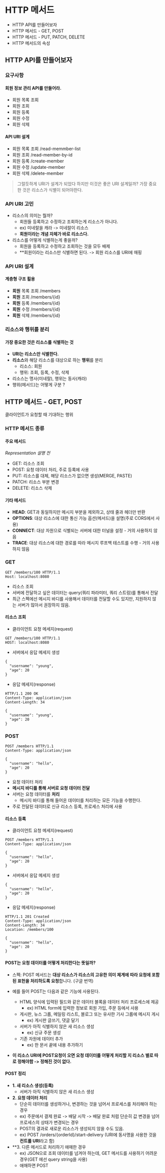 # HTTP 메서드
- HTTP API를 만들어보자
- HTTP 메서드 - GET, POST
- HTTP 메서드 - PUT, PATCH, DELETE
- HTTP 메서드의 속성

## HTTP API를 만들어보자

### 요구사항

#### 회원 정보 관리 API를 만들어라.
- 회원 목록 조회
- 회원 조회
- 회원 등록
- 회원 수정
- 회원 삭제

#### API URI 설계
- 회원 목록 조회 /read-memmber-list
- 회원 조회 /read-member-by-id
- 회원 등록 /create-member
- 회원 수정 /update-member
- 회원 삭제 /delete-member

> 그럴듯하게 URI가 설계가 되었다 하지만 이것은 좋은 URI 설계일까?
가장 중요한 것은 리소스가 식별이 되어야한다.

### API URI 고민

- 리소스의 의미는 뭘까?
  - 회원들 등록하고 수정하고 조회하는게 리소스가 아니다.
  - ex) 미네랄을 캐라 -> 미네랄이 리소스
  - **회원이라는 개념 자체가 바로 리소스다.**
- 리소스를 어떻게 식별하는게 좋을까?
  - 회원을 등록하고 수정하고 조회하는 것을 모두 배제
  - **회원이라는 리소스만 식별하면 된다. -> 회원 리소스를 URI에 매핑

### API URI 설계
#### 계층형 구조 횔용
- **회원** 목록 조회 /members
- **회원** 조회 /members/{id}
- **회원** 등록 /members/{id}
- **회원** 수정 /members/{id}
- **회원** 삭제 /members/{id}

### 리소스와 행위를 분리

#### 가장 중요한 것은 리소스를 식별하는 것
- **URI는 리소스만 식별한다.**
- **리소스**와 해당 리소스를 대상으로 하는 **행위**를 분리
  - 리소스: 회원
  - 행위: 조회, 등록, 수정, 삭제
- 리소스는 명사(미네랄), 행위는 동사(캐라)
- 행위(메서드)는 어떻게 구분 ?

## HTTP 메서드 - GET, POST

 클라이언트가 요청할 때 기대하는 행위

### HTTP 메서드 종류
#### 주요 메서드
*Representation 설명 전*
- GET: 리소스 조회
- POST: 요청 데이터 처리, 주로 등록에 사용
- PUT: 리소스를 대체, 해당 리소스가 없으면 생성(MERGE, PASTE)
- PATCH: 리소스 부분 변경
- DELETE: 리소스 삭제

#### 기타 메서드
- **HEAD**: GET과 동일하지만 메시지 부분을 제외하고, 상태 줄과 헤더만 반환
- **OPTIONS**: 대상 리소스에 대한 통신 가능 옵션(메서드)을 설명(주로 CORS에서 사용)
- **CONNECT**: 대상 자원으로 식별되는 서버에 대한 터널을 설정 - 거의 사용하지 않음
- **TRACE**: 대상 리소스에 대한 경로를 따라 메시지 루프백 테스트를 수행 - 거의 사용하지 않음

### GET
```
GET /members/100 HTTP/1.1
Host: localhost:8080

```
- 리소스 조회
- 서버에 전달하고 싶은 데이터는 query(쿼리 파라미터, 쿼리 스트링)를 통해서 전달
- 최근 스펙에선 메시지 바디를 사용해서 데이터를 전달할 수도 있지만, 지원하지 않는 서버가 많아서 권장하지 않음.

#### 리소스 조회

- 클라이언트 요청 메세지(request)
```
GET /members/100 HTTP/1.1
HOST: localhost:8080

```

- 서버에서 응답 메세지 생성
```
{
  "username": "young",
  "age": 20
}
```

- 응답 메세지(response)
```
HTTP/1.1 200 OK
Content-Type: application/json
Content-Length: 34

{
  "username": "young",
  "age": 20
}
```

### POST
```
POST /members HTTP/1.1
Content-Type: application/json

{
  "username": "hello",
  "age": 20
}
```
- 요청 데이터 처리
- **메시지 바디를 통해 서버로 요청 데이터 전달**
- 서버는 요청 데이터를 **처리**
  - 메시지 바디를 통해 들어온 데이터를 처리하는 모든 기능을 수행한다.
- 주로 전달된 데이터로 신규 리소스 등록, 프로세스 처리에 사용

#### 리소스 등록

- 클라이언트 요청 메세지(request)
```
POST /members HTTP/1.1
Content-Type: application/json

{
  "username": "hello",
  "age": 20
}
```

- 서버에서 응답 메세지 생성
```
{
  "username": "hello",
  "age": 20
}
```

- 응답 메세지(response)
```
HTTP/1.1 201 Created
Content-Type: application/json
Content-Length: 34
Location: /members/100

{
  "username": "hello",
  "age": 20
}
```

#### POST는 요청 데이터를 어떻게 처리한다는 뜻일까?
- 스펙: POST 메서드는 **대상 리소스가 리소스의 고유한 의미 체계에 따라 요청에 포함된 표헌을 처리하도록 요청**합니다. (구글 번역)
- 예를 들어 POST는 다음과 같은 기능에 사용된다.
  - HTML 양식에 입력된 필드와 같은 데이터 블록을 데이터 처리 프로세스에 제공
    - ex) HTML form에 입력한 정보로 회원 가입, 주문 등에서 사용
  - 게시판, 뉴스 그룹, 메일링 리스트, 블로그 또는 유사한 기사 그룹에 메시지 게시
    - ex) 게시판 글쓰기, 댓글 달기
  - 서버가 아직 식별하지 않은 새 리소스 생성
    - ex) 신규 주문 생성
  - 기존 자원에 데이터 추가
    - ex) 한 문서 끝에 내용 추가하기

- **이 리소스 URI에 POST요청이 오면 요청 데이터를 어떻게 처리할 지 리소스 별로 따로 정해야함 -> 정해진 것이 없다.**

#### POST 정리

- **1. 새 리소스 생성(등록)**
  - 서버가 아직 식별하지 않은 새 리소스 생성
- **2. 요청 데이터 처리**
  - 단순히 데이터를 생성하거나, 변경하는 것을 넘어서 프로세스를 처리해야 하는 경우
  - ex) 주문에서 결제 완료 -> 배달 시작 -> 배달 완료 처럼 단순히 값 변경을 넘어 프로세스의 상태가 변경되는 경우
  - POST의 결과로 새로운 리소스가 생성되지 않을 수도 있음.
  - ex) POST /orders/{orderId}/start-delivery (URI에 동사명을 사용한 것을 **컨트롤 URI**라고 함)
- **3. 다른 메서드로 처리하기 애매한 경우
  - ex) JSON으로 조회 데이터를 넘겨야 하는데, GET 메서드를 사용하기 어려운 경우(GET 에선 query string을 사용)
  - 애매하면 POST
